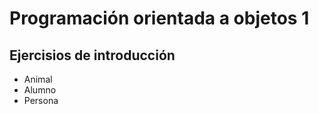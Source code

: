 # Programación orientada a objetos 1 

## Ejercisios de introducción

 - Animal 
 - Alumno 
 - Persona 